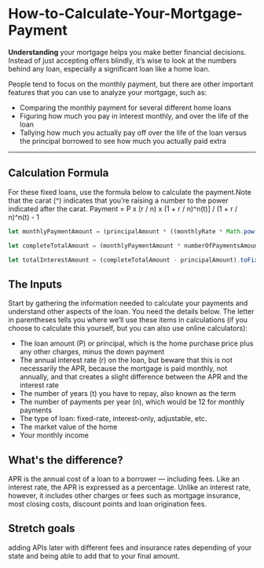 # How-to-Calculate-Your-Mortgage-Payment

 **Understanding** your mortgage helps you make better financial decisions. Instead of just accepting offers blindly, it’s wise to look at the numbers behind any loan, especially a significant loan like a home loan.

People tend to focus on the monthly payment, but there are other important features that you can use to analyze your mortgage, such as:

* Comparing the monthly payment for several different home loans
* Figuring how much you pay in interest monthly, and over the life of the loan
* Tallying how much you actually pay off over the life of the loan versus the principal borrowed to see how much you actually paid extra

---
## **Calculation Formula**<br>
For these fixed loans, use the formula below to calculate the payment.Note that the carat (^) indicates that you’re raising a number to the power indicated after the carat. 
Payment = P x (r / n) x (1 + r / n)^n(t)] / (1 + r / n)^n(t) - 1
```javascript
let monthlyPaymentAmount = (principalAmount * ((monthlyRate * Math.pow(1 + monthlyRate, numberOfPaymentsAmount)) / (Math.pow(1 + monthlyRate, numberOfPaymentsAmount) - 1))).toFixed(2);

let completeTotalAmount = (monthlyPaymentAmount * numberOfPaymentsAmount).toFixed(2);

let totalInterestAmount = (completeTotalAmount - principalAmount).toFixed(2);
```

## **The Inputs**<br>

Start by gathering the information needed to calculate your payments and understand other aspects of the loan. You need the details below. The letter in parentheses tells you where we’ll use these items in calculations (if you choose to calculate this yourself, but you can also use online calculators):

* The loan amount (P) or principal, which is the home purchase price plus any other charges, minus the down payment
* The annual interest rate (r) on the loan, but beware that this is not necessarily the APR, because the mortgage is paid monthly, not annually, and that creates a slight difference between the APR and the interest rate
* The number of years (t) you have to repay, also known as the term
* The number of payments per year (n), which would be 12 for monthly payments
* The type of loan: fixed-rate, interest-only, adjustable, etc.
* The market value of the home
* Your monthly income

## **What's the difference?**<br> 
APR is the annual cost of a loan to a borrower — including fees. Like an interest rate, the APR is expressed as a percentage. Unlike an interest rate, however, it includes other charges or fees such as mortgage insurance, most closing costs, discount points and loan origination fees.

## **Stretch goals**<br>
adding APIs later with different fees and insurance rates depending of your state and being able to add that to your final amount.